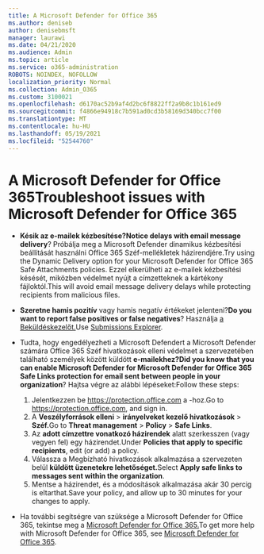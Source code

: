 ```yaml
---
title: A Microsoft Defender for Office 365
ms.author: deniseb
author: denisebmsft
manager: laurawi
ms.date: 04/21/2020
ms.audience: Admin
ms.topic: article
ms.service: o365-administration
ROBOTS: NOINDEX, NOFOLLOW
localization_priority: Normal
ms.collection: Admin_O365
ms.custom: 3100021
ms.openlocfilehash: d6170ac52b9af4d2bc6f8822ff2a9b8c1b161ed9
ms.sourcegitcommit: f4866e94918c7b591ad0cd3b58169d340bcc7f00
ms.translationtype: MT
ms.contentlocale: hu-HU
ms.lasthandoff: 05/19/2021
ms.locfileid: "52544760"
---
```

# <a name="troubleshoot-issues-with-microsoft-defender-for-office-365"></a><span data-ttu-id="18ed2-102">A Microsoft Defender for Office 365</span><span class="sxs-lookup"><span data-stu-id="18ed2-102">Troubleshoot issues with Microsoft Defender for Office 365</span></span>

- <span data-ttu-id="18ed2-103">**Késik az e-mailek kézbesítése?**</span><span class="sxs-lookup"><span data-stu-id="18ed2-103">**Notice delays with email message delivery**?</span></span> <span data-ttu-id="18ed2-104">Próbálja meg a Microsoft Defender dinamikus kézbesítési beállítását használni Office 365 Széf-mellékletek házirendjére.</span><span class="sxs-lookup"><span data-stu-id="18ed2-104">Try using the Dynamic Delivery option for your Microsoft Defender for Office 365 Safe Attachments policies.</span></span> <span data-ttu-id="18ed2-105">Ezzel elkerülheti az e-mailek kézbesítési késését, miközben védelmet nyújt a címzetteknek a kártékony fájloktól.</span><span class="sxs-lookup"><span data-stu-id="18ed2-105">This will avoid email message delivery delays while protecting recipients from malicious files.</span></span>
- <span data-ttu-id="18ed2-106">**Szeretne hamis pozitív** vagy hamis negatív értékeket jelenteni?</span><span class="sxs-lookup"><span data-stu-id="18ed2-106">**Do you want to report false positives or false negatives**?</span></span> <span data-ttu-id="18ed2-107">Használja [a Beküldéskezelőt.](https://protection.office.com/reportsubmission)</span><span class="sxs-lookup"><span data-stu-id="18ed2-107">Use [Submissions Explorer](https://protection.office.com/reportsubmission).</span></span>
- <span data-ttu-id="18ed2-108">Tudta, hogy engedélyezheti a Microsoft Defendert a Microsoft Defender számára Office 365 Széf hivatkozások elleni védelmet a szervezetében található személyek között küldött **e-mailekhez?**</span><span class="sxs-lookup"><span data-stu-id="18ed2-108">**Did you know that you can enable Microsoft Defender for Microsoft Defender for Office 365 Safe Links protection for email sent between people in your organization**?</span></span> <span data-ttu-id="18ed2-109">Hajtsa végre az alábbi lépéseket:</span><span class="sxs-lookup"><span data-stu-id="18ed2-109">Follow these steps:</span></span>
    1. <span data-ttu-id="18ed2-110">Jelentkezzen be https://protection.office.com a -hoz.</span><span class="sxs-lookup"><span data-stu-id="18ed2-110">Go to https://protection.office.com, and sign in.</span></span>
    2. <span data-ttu-id="18ed2-111">A **Veszélyforrások elleni**  >  **irányelveket kezelő hivatkozások**  >  **Széf.**</span><span class="sxs-lookup"><span data-stu-id="18ed2-111">Go to **Threat management** > **Policy** > **Safe Links**.</span></span>
    3. <span data-ttu-id="18ed2-112">Az **adott címzettre vonatkozó házirendek** alatt szerkesszen (vagy vegyen fel) egy házirendet.</span><span class="sxs-lookup"><span data-stu-id="18ed2-112">Under **Policies that apply to specific recipients**, edit (or add) a policy.</span></span>
    4. <span data-ttu-id="18ed2-113">Válassza a Megbízható hivatkozások alkalmazása a szervezeten belül **küldött üzenetekre lehetőséget.**</span><span class="sxs-lookup"><span data-stu-id="18ed2-113">Select **Apply safe links to messages sent within the organization**.</span></span>
    5. <span data-ttu-id="18ed2-114">Mentse a házirendet, és a módosítások alkalmazása akár 30 percig is eltarthat.</span><span class="sxs-lookup"><span data-stu-id="18ed2-114">Save your policy, and allow up to 30 minutes for your changes to apply.</span></span>

- <span data-ttu-id="18ed2-115">Ha további segítségre van szüksége a Microsoft Defender for Office 365, tekintse meg a [Microsoft Defender for Office 365.](/microsoft-365/security/office-365-security/office-365-atp)</span><span class="sxs-lookup"><span data-stu-id="18ed2-115">To get more help with Microsoft Defender for Office 365, see [Microsoft Defender for Office 365](/microsoft-365/security/office-365-security/office-365-atp).</span></span>